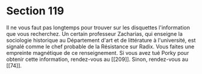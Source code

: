 # Section 119

Il ne vous faut pas longtemps pour trouver sur les disquettes l'information que vous recherchez. Un certain professeur Zacharias, qui enseigne la sociologie historique au Département d'art et de littérature à l'université, est signalé comme le chef probable de la Résistance sur Radix. Vous faites une empreinte magnétique de ce renseignement. Si vous avez tué Porky pour obtenir cette information, rendez-vous au [[209]]. Sinon, rendez-vous au [[74]].